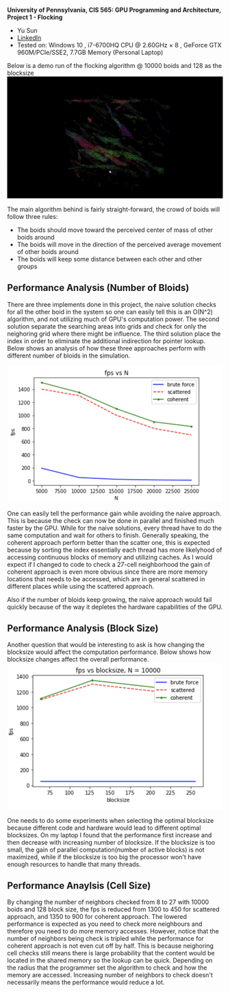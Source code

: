 **University of Pennsylvania, CIS 565: GPU Programming and Architecture,
Project 1 - Flocking**

* Yu Sun
* [LinkedIn](https://www.linkedin.com/in/yusun3/)
* Tested on: Windows 10 , i7-6700HQ CPU @ 2.60GHz × 8 , GeForce GTX 960M/PCIe/SSE2, 7.7GB Memory (Personal Laptop)


Below is a demo run of the flocking algorithm @ 10000 boids and 128 as the blocksize
![](images/demo.gif)

The main algorithm behind is fairly straight-forward, the crowd of boids will follow three rules:
* The boids should move toward the perceived center of mass of other boids around
* The boids will move in the direction of the perceived average movement of other boids around
* The boids will keep some distance between each other and other groups

## Performance Analysis (Number of Bloids)
There are three implements done in this project, the naive solution checks for all the other boid in the system so one can
easily tell this is an O(N^2) algorithm, and not utilizing much of GPU's computation power. The second solution separate the 
searching areas into grids and check for only the neighoring grid where there might be influence. The third solution place the 
index in order to eliminate the additional indirection for pointer lookup. Below shows an analysis of how these three approaches 
perform with different number of bloids in the simulation.

![](images/fps_N.png)

One can easily tell the performance gain while avoiding the naive approach. This is because the check can now be done in parallel and finished much faster
by the GPU. While for the naive solutions, every thread have to do the same computation and wait for others to finish. Generally speaking, the coherent approach 
perform better than the scatter one, this is expected because by sorting the index essentially each thread has more likelyhood of accessing continuous blocks of
memory and utilizing caches. As I would expect if I changed to code to check a 27-cell neighborhood the gain of coherent approach is even more obvious since there 
are more memory locations that needs to be accessed, which are in general scattered in different places while using the scattered approach.

Also if the number of bloids keep growing, the naive approach would fail quickly because of the way it depletes the hardware capabilities of the GPU.

## Performance Analysis (Block Size)

Another question that would be interesting to ask is how changing the blocksize would affect the computation performance. Below shows how blocksize changes 
affect the overall performance. 
![](images/fps_blocksize.png)

One needs to do some experiments when selecting the optimal blocksize because different code and hardware would lead to different optimal blocksizes. On my laptop I found that the performance first increase and then decrease with increasing number of blocksize. If the blocksize is too small, the gain of parallel computation(number of active blocks) is not maximized, while if the blocksize is too big the processor won't have enough resources to handle that many threads.

## Performance Anaylsis (Cell Size)
By changing the number of neighbors checked from 8 to 27 with 10000 boids and 128 block size, the fps is reduced from 1300 to 450 for scattered approach, 
and 1350 to 900 for coherent approach. The lowered performance is expected as you need to check more neighbours and therefore you need to do more memory accesses. 
However, notice that the number of neighbors being check is tripled while the performance for coherent approach is not even cut off by half. This is because neighoring 
cell checks still means there is large probability that the content would be located in the shared memory so the lookup can be quick. Depending on the radius that
the programmer set the algorithm to check and how the memory are accessed. Increasing number of neighbors to check doesn't necessarily means the performance would 
reduce a lot.

